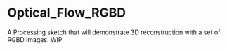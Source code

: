 # Optical_Flow_RGBD
  A Processing sketch that will demonstrate 3D reconstruction with a set of RGBD images. WIP
